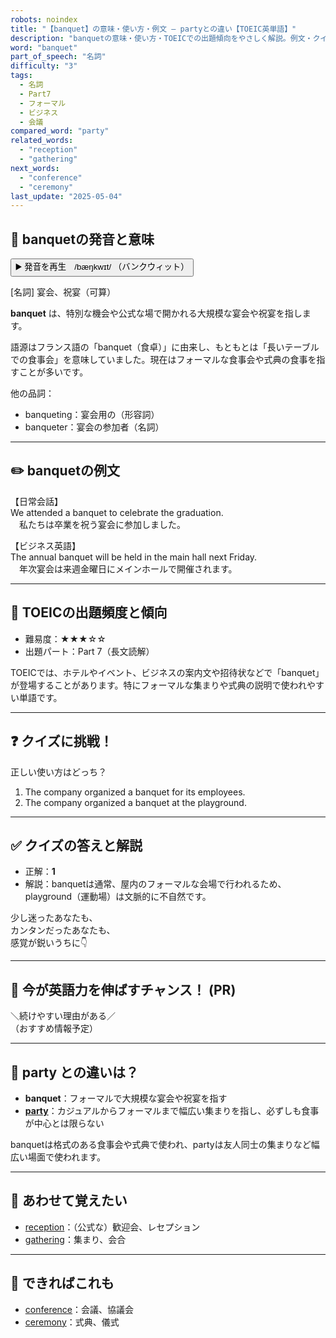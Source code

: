 ```yaml
---
robots: noindex
title: "【banquet】の意味・使い方・例文 ― partyとの違い【TOEIC英単語】"
description: "banquetの意味・使い方・TOEICでの出題傾向をやさしく解説。例文・クイズ付きでpartyとの違いもわかりやすく学べます。"
word: "banquet"
part_of_speech: "名詞"
difficulty: "3"
tags:
  - 名詞
  - Part7
  - フォーマル
  - ビジネス
  - 会議
compared_word: "party"
related_words:
  - "reception"
  - "gathering"
next_words:
  - "conference"
  - "ceremony"
last_update: "2025-05-04"
---
```


## 🔰 banquetの発音と意味

<button class="play-audio" onclick="playTTS('banquet')">
  <span class="play-audio-main">
    ▶️ 発音を再生　/bæŋkwɪt/
  </span>
  <span class="play-audio-sub">
    （バンクウィット）
  </span>
</button>

[名詞] 宴会、祝宴（可算）

**banquet** は、特別な機会や公式な場で開かれる大規模な宴会や祝宴を指します。

語源はフランス語の「banquet（食卓）」に由来し、もともとは「長いテーブルでの食事会」を意味していました。現在はフォーマルな食事会や式典の食事を指すことが多いです。

他の品詞：  
- banqueting：宴会用の（形容詞）
- banqueter：宴会の参加者（名詞）

---

## ✏️ banquetの例文

【日常会話】  
We attended a banquet to celebrate the graduation.  
　私たちは卒業を祝う宴会に参加しました。

【ビジネス英語】  
The annual banquet will be held in the main hall next Friday.  
　年次宴会は来週金曜日にメインホールで開催されます。

---

## 🎯 TOEICの出題頻度と傾向

- 難易度：★★★☆☆
- 出題パート：Part 7（長文読解）

TOEICでは、ホテルやイベント、ビジネスの案内文や招待状などで「banquet」が登場することがあります。特にフォーマルな集まりや式典の説明で使われやすい単語です。

---

## ❓ クイズに挑戦！

正しい使い方はどっち？

1. The company organized a banquet for its employees.  
2. The company organized a banquet at the playground.

---

## ✅ クイズの答えと解説

- 正解：**1**
- 解説：banquetは通常、屋内のフォーマルな会場で行われるため、playground（運動場）は文脈的に不自然です。

少し迷ったあなたも、  
カンタンだったあなたも、  
感覚が鋭いうちに👇️

---

## 🚀 今が英語力を伸ばすチャンス！ (PR)

<div class="info-center">
＼続けやすい理由がある／<br>  
（おすすめ情報予定）
</div>

---

## 🤔  party との違いは？

- **banquet**：フォーマルで大規模な宴会や祝宴を指す
- **[party](/word/party/)**：カジュアルからフォーマルまで幅広い集まりを指し、必ずしも食事が中心とは限らない

banquetは格式のある食事会や式典で使われ、partyは友人同士の集まりなど幅広い場面で使われます。

---

## 🧩 あわせて覚えたい

- [reception](/word/reception/)：（公式な）歓迎会、レセプション
- [gathering](/word/gathering/)：集まり、会合

---

## 📖 できればこれも

- [conference](/word/conference/)：会議、協議会
- [ceremony](/word/ceremony/)：式典、儀式

<!-- cvid: aid06_bid49 -->
